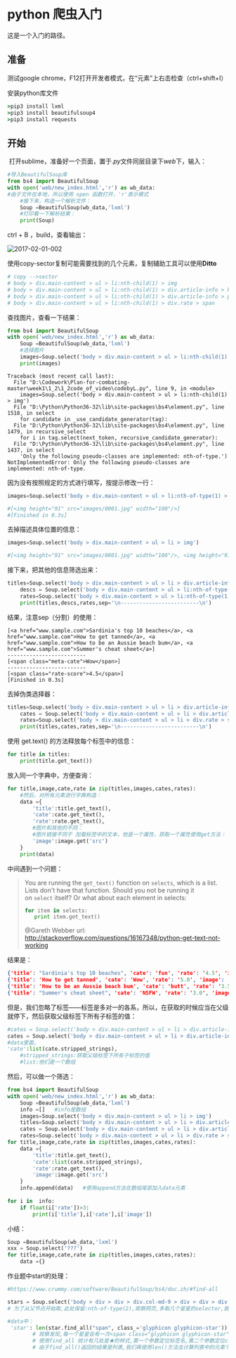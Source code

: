 # python 爬虫入门

这是一个入门的路径。

## 准备

测试google chrome，F12打开开发者模式，在“元素”上右击检查（ctrl+shift+I）

安装python库文件

``` cmd
>pip3 install lxml
>pip3 install beautifulsoup4
>pip3 install requests
```

## 开始

 打开sublime，准备好一个页面，置于$.py$文件同层目录下$web$下，输入：

```python
#导入BeautifulSoup库
from bs4 import BeautifulSoup
with open('web/new_index.html','r') as wb_data:
#由于文件在本地，所以使用 open 函数打开，'r'表示模式
	#接下来，构造一个解析文件：
	Soup =BeautifulSoup(wb_data,'lxml')
	#打印看一下解析结果：
	print(Soup)
```

ctrl + B ，build，查看输出：

![2017-02-01-002](E:\2017\picturecut\2017-02-01-002.png)

使用copy-sector复制可能需要找到的几个元素，复制辅助工具可以使用**Ditto**

```python
# copy -->sector
# body > div.main-content > ul > li:nth-child(1) > img
# body > div.main-content > ul > li:nth-child(1) > div.article-info > h3 > a
# body > div.main-content > ul > li:nth-child(1) > div.article-info > p.meta-info > span:nth-child(2)
# body > div.main-content > ul > li:nth-child(1) > div.rate > span
```

查找图片，查看一下结果：

```python
from bs4 import BeautifulSoup
with open('web/new_index.html','r') as wb_data:
	Soup =BeautifulSoup(wb_data,'lxml')
	#选择图片
	images=Soup.select('body > div.main-content > ul > li:nth-child(1) > img')	
	print(images)
```

```
Traceback (most recent call last):
  File "D:\Codework\Plan-for-combating-master\week1\1_2\1_2code_of_video\codebyL.py", line 9, in <module>
    images=Soup.select('body > div.main-content > ul > li:nth-child(1) > img')	
  File "D:\Python\Python36-32\lib\site-packages\bs4\element.py", line 1518, in select
    for candidate in _use_candidate_generator(tag):
  File "D:\Python\Python36-32\lib\site-packages\bs4\element.py", line 1479, in recursive_select
    for i in tag.select(next_token, recursive_candidate_generator):
  File "D:\Python\Python36-32\lib\site-packages\bs4\element.py", line 1437, in select
    'Only the following pseudo-classes are implemented: nth-of-type.')
NotImplementedError: Only the following pseudo-classes are implemented: nth-of-type.
```



因为没有按照规定的方式进行填写，按提示修改一行：

```python
images=Soup.select('body > div.main-content > ul > li:nth-of-type(1) > img')

#[<img height="91" src="images/0001.jpg" width="100"/>]
#[Finished in 0.3s]
```

去掉描述具体位置的信息：

```python
images=Soup.select('body > div.main-content > ul > li > img')	

#[<img height="91" src="images/0001.jpg" width="100"/>, <img height="91" src="images/0002.jpg" width="100"/>, <img height="91" src="images/0003.jpg" width="100"/>, <img height="91" src="images/0004.jpg" width="100"/>]
```

接下来，把其他的信息筛选出来：

```python
titles=Soup.select('body > div.main-content > ul > li > div.article-info > h3 > a')
	descs = Soup.select('body > div.main-content > ul > li:nth-of-type(1) > div.article-info > p.meta-info > span:nth-of-type(2)')
	rates=Soup.select('body > div.main-content > ul > li:nth-of-type(1) > div.rate > span')
	print(titles,descs,rates,sep='\n-------------------------\n')
```

结果，注意sep（分割）的使用：

```
[<a href="www.sample.com">Sardinia's top 10 beaches</a>, <a href="www.sample.com">How to get tanned</a>, <a href="www.sample.com">How to be an Aussie beach bum</a>, <a href="www.sample.com">Summer's cheat sheet</a>]
-------------------------
[<span class="meta-cate">Wow</span>]
-------------------------
[<span class="rate-score">4.5</span>]
[Finished in 0.3s]
```

去掉伪类选择器：

```python
titles=Soup.select('body > div.main-content > ul > li > div.article-info > h3 > a')
	cates = Soup.select('body > div.main-content > ul > li > div.article-info > p.meta-info > span')
	rates=Soup.select('body > div.main-content > ul > li > div.rate > span')
	print(titles,cates,rates,sep='\n-------------------------\n')
```

使用 get.text() 的方法释放每个标签中的信息：

```python
for title in titles:
	print(title.get_text())	
```

放入同一个字典中，方便查询：

```python
for title,image,cate,rate in zip(titles,images,cates,rates):
	#然后，对所有元素进行字典构造：
	data ={
		'title':title.get_text(),
		'cate':cate.get_text(),
		'rate':rate.get_text(),
		#图片和其他的不同：
		#图片链接不同于 加载标签中的文本，他是一个属性，获取一个属性使用get方法：
		'image':image.get('src')
	}
	print(data)	
```

中间遇到一个问题：

> You are running the `get_text()` function on `selects`, which is a list. Lists don't have that function.
>  Should you not be running it on `select` itself? Or what about each element in selects:
> ```python
> for item in selects:
>    print item.get_text()
> ```
> @Gareth Webber url: http://stackoverflow.com/questions/16167348/python-get-text-not-working

结果是：

```json
{'title': "Sardinia's top 10 beaches", 'cate': 'fun', 'rate': '4.5', 'image': 'images/0001.jpg'}
{'title': 'How to get tanned', 'cate': 'Wow', 'rate': '5.0', 'image': 'images/0002.jpg'}
{'title': 'How to be an Aussie beach bum', 'cate': 'butt', 'rate': '3.5', 'image': 'images/0003.jpg'}
{'title': "Summer's cheat sheet", 'cate': 'NSFW', 'rate': '3.0', 'image': 'images/0004.jpg'}
```

但是，我们忽略了标签——标签是多对一的各系，所以，在获取的时候应当在父级就停下，然后获取父级标签下所有子标签的值：

```python
#cates = Soup.select('body > div.main-content > ul > li > div.article-info > p.meta-info > span') ==>改为：
cates = Soup.select('body > div.main-content > ul > li > div.article-info > p.meta-info')
#data里面，
'cate':list(cate.stripped_strings),
    #stripped_strings:获取父级标签下所有子标签的值
    #list:他们是一个数组
```

然后，可以做一个筛选：

```python
from bs4 import BeautifulSoup
with open('web/new_index.html','r') as wb_data:
	Soup =BeautifulSoup(wb_data,'lxml')
	info =[]   #info是数组
	images=Soup.select('body > div.main-content > ul > li > img')	
	titles=Soup.select('body > div.main-content > ul > li > div.article-info > h3 > a')
	cates = Soup.select('body > div.main-content > ul > li > div.article-info > p.meta-info')
	rates=Soup.select('body > div.main-content > ul > li > div.rate > span')
for title,image,cate,rate in zip(titles,images,cates,rates):
	data ={
		'title':title.get_text(),
		'cate':list(cate.stripped_strings),
		'rate':rate.get_text(),
		'image':image.get('src')
	}
	info.append(data)	#使用append方法在数组尾部加入data元素
	
for i in  info:
	if float(i['rate'])>3:
		print(i['title'],i['cate'],i['image'])
```

小结：

```python
Soup =BeautifulSoup(wb_data,'lxml')
xxx = Soup.select('???')
for title,image,cate,rate in zip(titles,images,cates,rates):
	data ={}
```

作业题中start的处理：

```python
#https://www.crummy.com/software/BeautifulSoup/bs4/doc.zh/#find-all

stars = Soup.select('body > div > div > div.col-md-9 > div > div > div > div.ratings > p:nth-of-type(2)')
# 为了从父节点开始取,此处保留:nth-of-type(2),观察网页,多取几个星星的selector,就发现规律了

#data中：
 'star': len(star.find_all("span", class_='glyphicon glyphicon-star'))
        # 观察发现,每一个星星会有一次<span class="glyphicon glyphicon-star"></span>,所以我们统计有多少次,就知道有多少个星星了;
        # 使用find_all 统计有几处是★的样式,第一个参数定位标签名,第二个参数定位css 样式,具体可以参考BeautifulSoup 文档示例http://www.crummy.com/software/BeautifulSoup/bs4/doc.zh/#find-all;
        # 由于find_all()返回的结果是列表,我们再使用len()方法去计算列表中的元素个数,也就是星星的数量
```

